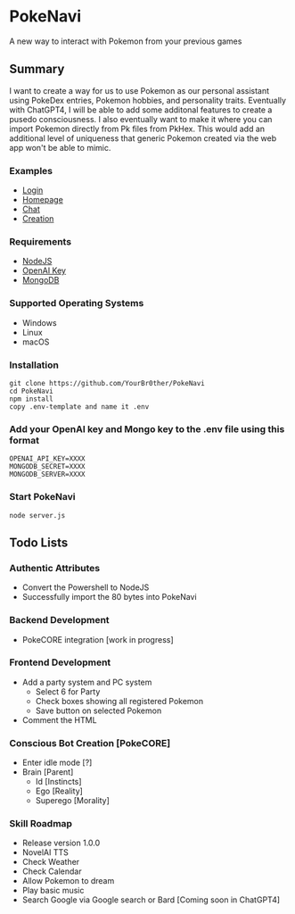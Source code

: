 # PokeNavi
A new way to interact with Pokemon from your previous games

## Summary
I want to create a way for us to use Pokemon as our personal assistant using PokeDex entries, Pokemon hobbies, and personality traits. Eventually with ChatGPT4, I will be able to add some additonal features to create a pusedo consciousness. I also eventually want to make it where you can import Pokemon directly from Pk files from PkHex. This would add an additional level of uniqueness that generic Pokemon created via the web app won't be able to mimic.

### Examples
* [Login](/Example/Login.png)
* [Homepage](/Example/Homepage.png)
* [Chat](/Example/Chat.png)
* [Creation](/Example/Creation.png)

### Requirements
 * [NodeJS](https://nodejs.org/en)
 * [OpenAI Key](https://platform.openai.com/account/api-keys)
 * [MongoDB](https://www.mongodb.com/)

### Supported Operating Systems
 * Windows
 * Linux
 * macOS

### Installation
    git clone https://github.com/YourBr0ther/PokeNavi
    cd PokeNavi
    npm install
    copy .env-template and name it .env

### Add your OpenAI key and Mongo key to the .env file using this format
    OPENAI_API_KEY=XXXX
    MONGODB_SECRET=XXXX
    MONGODB_SERVER=XXXX

### Start PokeNavi
    node server.js

## Todo Lists

### Authentic Attributes
* Convert the Powershell to NodeJS
* Successfully import the 80 bytes into PokeNavi

### Backend Development
* PokeCORE integration [work in progress]

### Frontend Development
* Add a party system and PC system
  * Select 6 for Party
  * Check boxes showing all registered Pokemon
  * Save button on selected Pokemon
* Comment the HTML

### Conscious Bot Creation [PokeCORE]
* Enter idle mode [?]
* Brain [Parent]
  * Id [Instincts]
  * Ego [Reality]
  * Superego [Morality]

### Skill Roadmap
 * Release version 1.0.0
 * NovelAI TTS
 * Check Weather
 * Check Calendar
 * Allow Pokemon to dream
 * Play basic music
 * Search Google via Google search or Bard [Coming soon in ChatGPT4]
